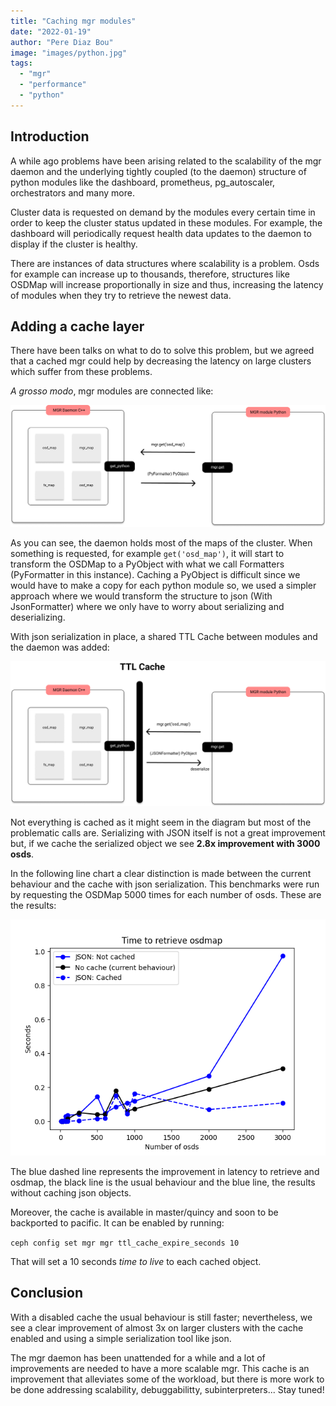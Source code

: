 ```yaml
---
title: "Caching mgr modules"
date: "2022-01-19"
author: "Pere Diaz Bou"
image: "images/python.jpg"
tags:
  - "mgr"
  - "performance"
  - "python"
---
```


## Introduction

A while ago problems have been arising related to the scalability of the mgr daemon and the underlying tightly
coupled (to the daemon) structure of python modules like the dashboard, prometheus, pg_autoscaler, orchestrators and many more.

Cluster data is requested on demand by the modules every certain time in order to keep the cluster
status updated in these modules. For example, the dashboard will periodically request health data updates
to the daemon to display if the cluster is healthy.

There are instances of data structures where scalability is a problem. Osds for example can increase up to thousands, therefore,
structures like OSDMap will increase proportionally in size and thus, increasing the latency of modules when
they try to retrieve the newest data.

## Adding a cache layer

There have been talks on what to do to solve this problem, but we agreed that a cached mgr could help by decreasing the latency
on large clusters which suffer from these problems.

_A grosso modo_, mgr modules are connected like:

![MGR daemon](images/mgrarch1.png)

As you can see, the daemon holds most of the maps of the cluster. When something is requested,
for example `get('osd_map')`, it will start to transform the OSDMap to a PyObject with what we call Formatters (PyFormatter in this instance).
Caching a PyObject is difficult since we would have to make a copy for each python module so, we used a simpler approach where we would transform
the structure to json (With JsonFormatter) where we only have to worry about serializing and deserializing.

With json serialization in place, a shared TTL Cache between modules and the daemon was added:

![MGR daemon cached](images/mgrarch2.png)

Not everything is cached as it might seem in the diagram but most of the problematic calls are. Serializing with JSON itself
is not a great improvement but, if we cache the serialized object we see **2.8x improvement with 3000 osds**.

In the following line chart a clear distinction is made between the current behaviour and the cache with json serialization. This
benchmarks were run by requesting the OSDMap 5000 times for each number of osds. These are the results:

![TTL Cache](images/chart.png)

The blue dashed line represents the improvement in latency to retrieve and osdmap, the black line is the usual behaviour and the blue line,
the results without caching json objects.

Moreover, the cache is available in master/quincy and soon to be backported to pacific. It can be enabled by running:

`ceph config set mgr mgr ttl_cache_expire_seconds 10`

That will set a 10 seconds _time to live_ to each cached object.

## Conclusion

With a disabled cache the usual behaviour is still faster; nevertheless, we see a clear improvement of almost 3x on larger clusters with
the cache enabled and using a simple serialization tool like json.

The mgr daemon has been unattended for a while and a lot of improvements are needed to have a more scalable mgr. This cache is an improvement
that alleviates some of the workload, but there is more work to be done addressing scalability, debuggabilitty, subinterpreters... Stay tuned!
